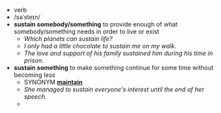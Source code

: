 - verb
- /səˈsteɪn/
- **sustain somebody/something** to provide enough of what somebody/something needs in order to live or exist
	- *Which planets can sustain life?*
	- *I only had a little chocolate to sustain me on my walk.*
	- *The love and support of his family sustained him during his time in prison.*
- **sustain something** to make something continue for some time without becoming less
	- SYNONYM [**maintain**](https://www.oxfordlearnersdictionaries.com/definition/english/maintain)
	- *She managed to sustain everyone's interest until the end of her speech.*
	-